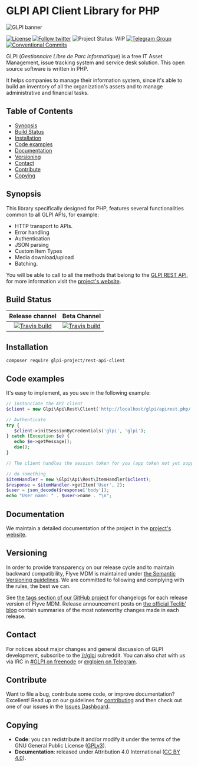 # GLPI API Client Library for PHP

![GLPI banner](https://user-images.githubusercontent.com/29282308/31666160-8ad74b1a-b34b-11e7-839b-043255af4f58.png)

[![License](https://img.shields.io/github/license/glpi-project/php-library-glpi.svg?&label=License)](https://github.com/glpi-project/php-library-glpi/blob/develop/LICENSE.md)
[![Follow twitter](https://img.shields.io/twitter/follow/GLPI_PROJECT.svg?style=social&label=Twitter&style=flat-square)](https://twitter.com/GLPI_PROJECT)
![Project Status: WIP](http://www.repostatus.org/badges/latest/wip.svg)
[![Telegram Group](https://img.shields.io/badge/Telegram-Group-blue.svg)](https://t.me/glpien)
[![Conventional Commits](https://img.shields.io/badge/Conventional%20Commits-1.0.0-yellow.svg)](https://conventionalcommits.org)

GLPI (_Gestionnaire Libre de Parc Informatique_) is a free IT Asset Management, issue tracking system and service desk solution. This open source software is written in PHP.

It helps companies to manage their information system, since it's able to build an inventory of all the organization's assets and to manage administrative and financial tasks.

## Table of Contents

* [Synopsis](#synopsis)
* [Build Status](#build-status)
* [Installation](#installation)
* [Code examples](#code-examples)
* [Documentation](#documentation)
* [Versioning](#versioning)
* [Contact](#contact)
* [Contribute](#contribute)
* [Copying](#copying)

## Synopsis

This library specifically designed for PHP, features several functionalities common to all GLPI APIs, for example:

* HTTP transport to APIs.
* Error handling
* Authentication
* JSON parsing
* Custom Item Types
* Media download/upload
* Batching.

You will be able to call to all the methods that belong to the [GLPI REST API](https://dev.flyve.org/glpi/apirest.php), for more information visit the [project's website](https://glpi-project.github.io/php-library-glpi/).

## Build Status

|**Release channel**|Beta Channel|
|:---:|:---:|
|[![Travis build](https://api.travis-ci.org/glpi-project/php-library-glpi.svg?branch=master)](https://travis-ci.org/glpi-project/php-library-glpi)|[![Travis build](https://api.travis-ci.org/glpi-project/php-library-glpi.svg?branch=develop)](https://travis-ci.org/glpi-project/php-library-glpi)|

## Installation

```shell
composer require glpi-project/rest-api-client
```

## Code examples

It's easy to implement, as you see in the following example:

```php
// Instanciate the API client
$client = new Glpi\Api\Rest\Client('http://localhost/glpi/apirest.php/');

// Authenticate
try {
   $client->initSessionByCredentials('glpi', 'glpi');
} catch (Exception $e) {
   echo $e->getMessage();
   die();
}

// The client handles the session token for you (app token not yet supported)

// do something
$itemHandler = new \Glpi\Api\Rest\ItemHandler($client);
$response = $itemHandler->getItem('User', 2);
$user = json_decode($response['body']);
echo "User name: " . $user->name . "\n";
```

## Documentation

We maintain a detailed documentation of the project in the [project's website](https://glpi-project.github.io/php-library-glpi/).

## Versioning

In order to provide transparency on our release cycle and to maintain backward compatibility, Flyve MDM is maintained under [the Semantic Versioning guidelines](http://semver.org/). We are committed to following and complying with the rules, the best we can.

See [the tags section of our GitHub project](https://github.com/glpi-project/php-library-glpi/tags) for changelogs for each release version of Flyve MDM. Release announcement posts on [the official Teclib' blog](http://www.teclib-edition.com/en/communities/blog-posts/) contain summaries of the most noteworthy changes made in each release.

## Contact

For notices about major changes and general discussion of GLPI development, subscribe to the [/r/glpi](http://www.reddit.com/r/glpi) subreddit.
You can also chat with us via IRC in [#GLPI on freenode](http://webchat.freenode.net/?channels=GLPI]) or [@glpien on Telegram](https://t.me/glpien).

## Contribute

Want to file a bug, contribute some code, or improve documentation? Excellent! Read up on our
guidelines for [contributing](./CONTRIBUTING.md) and then check out one of our issues in the [Issues Dashboard](https://github.com/glpi-project/php-library-glpi/issues).

## Copying

* **Code**: you can redistribute it and/or modify
    it under the terms of the GNU General Public License ([GPLv3](https://www.gnu.org/licenses/gpl-3.0.en.html)).
* **Documentation**: released under Attribution 4.0 International ([CC BY 4.0](https://creativecommons.org/licenses/by/4.0/)).
